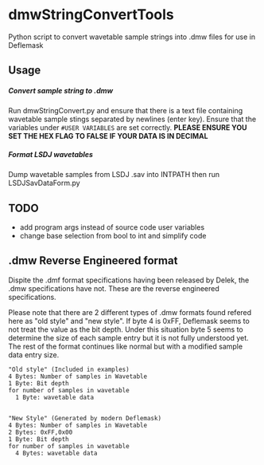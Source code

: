 # dmwStringConvertTools
Python script to convert wavetable sample strings into .dmw files for use in Deflemask

## Usage
##### Convert sample string to .dmw
Run dmwStringConvert.py and ensure that there is a text file containing wavetable sample stings separated by newlines (enter key). Ensure that the variables under `#USER VARIABLES` are set correctly. **PLEASE ENSURE YOU SET THE HEX FLAG TO FALSE IF YOUR DATA IS IN DECIMAL**
##### Format LSDJ wavetables 
Dump wavetable samples from LSDJ .sav into INTPATH then run LSDJSavDataForm.py 


## TODO
- add program args instead of source code user variables
- change base selection from bool to int and simplify code

## .dmw Reverse Engineered format

Dispite the .dmf format specifications having been released by Delek, the .dmw specifications have not. These are the reverse engineered specifications. 

Please note that there are 2 different types of .dmw formats found refered here as "old style" and "new style". If byte 4 is 0xFF, Deflemask seems to not treat the value as the bit depth. Under this situation byte 5 seems to determine the size of each sample entry but it is not fully understood yet. The rest of the format continues like normal but with a modified sample data entry size.

```
"Old style" (Included in examples)
4 Bytes: Number of samples in Wavetable
1 Byte: Bit depth
for number of samples in wavetable
  1 Byte: wavetable data


"New Style" (Generated by modern Deflemask)
4 Bytes: Number of samples in Wavetable
2 Bytes: 0xFF,0x00
1 Byte: Bit depth
for number of samples in wavetable
  4 Bytes: wavetable data
```

